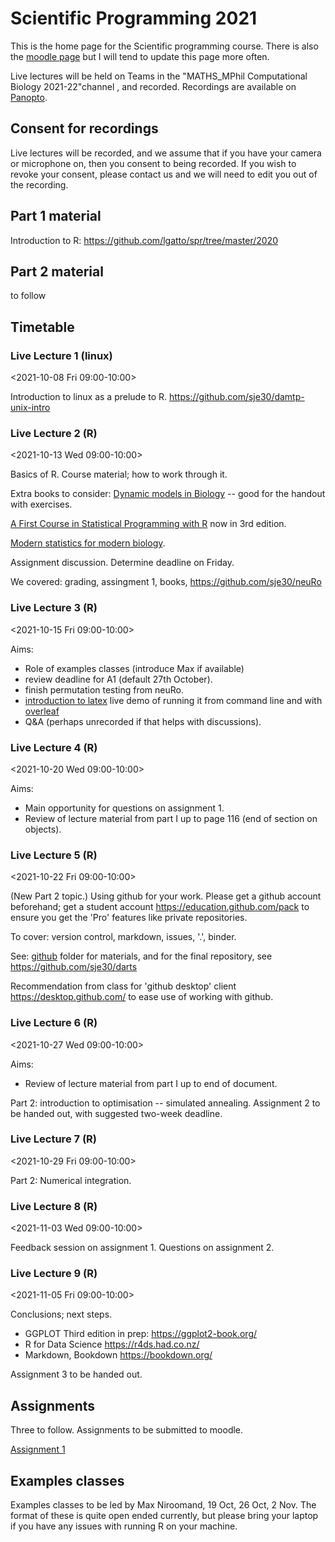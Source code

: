 # Scientific Programming 2021

This is the home page for the Scientific programming course.  There is
also the [moodle
page](https://www.vle.cam.ac.uk/course/view.php?id=228882) but I will
tend to update this page more often.

Live lectures will be held on Teams in the "MATHS_MPhil Computational
Biology 2021-22"channel , and recorded.  Recordings are available on
[Panopto](https://cambridgelectures.cloud.panopto.eu/Panopto/Pages/Sessions/List.aspx?folderID=3c6afa11-8d52-45f2-9b38-adb00100a1a0).

## Consent for recordings

Live lectures will be recorded, and we assume that if you have your
camera or microphone on, then you consent to being recorded.  If you
wish to revoke your consent, please contact us and we will need to
edit you out of the recording.

## Part 1 material

Introduction to R: https://github.com/lgatto/spr/tree/master/2020

## Part 2 material 

to follow


## Timetable

###  Live Lecture 1 (linux)
<2021-10-08 Fri 09:00-10:00>

Introduction to linux as a prelude to R.
https://github.com/sje30/damtp-unix-intro

###  Live Lecture 2 (R)
<2021-10-13 Wed 09:00-10:00>

Basics of R.  Course material; how to work through it.

Extra books to consider: 
[Dynamic models in Biology](https://github.com/ellner/DMB-supplements)
-- good for the handout with exercises.

[A First Course in Statistical Programming with R](https://www.cambridge.org/highereducation/books/a-first-course-in-statistical-programming-with-r/0CEDD40A37D273025535A03F1156A2CF#overview)
now in 3rd edition.

[Modern statistics for modern biology](https://www.huber.embl.de/msmb/).




Assignment discussion.  Determine deadline on Friday.

We covered: grading, assingment 1, books, https://github.com/sje30/neuRo

###  Live Lecture 3 (R)
<2021-10-15 Fri 09:00-10:00>

Aims:

- Role of examples classes (introduce Max if available)
- review deadline for A1 (default 27th October).
- finish permutation testing from neuRo.
- [introduction to latex](https://github.com/sje30/latex101) live demo
  of running it from command line and with [overleaf](https://overleaf.com)
- Q&A (perhaps unrecorded if that helps with discussions).




###  Live Lecture 4 (R)
<2021-10-20 Wed 09:00-10:00>

Aims:

- Main opportunity for questions on assignment 1.
- Review of lecture material from part I up to page 116 (end of
  section on objects).

###  Live Lecture 5 (R)
<2021-10-22 Fri 09:00-10:00>

(New Part 2 topic.) Using github for your work.  Please get a github
account beforehand; get a student account
https://education.github.com/pack to ensure you get the 'Pro' features
like private repositories.

To cover: version control, markdown, issues, '.', binder.

See: [github](github) folder for materials, and for the final
repository, see https://github.com/sje30/darts

Recommendation from class for 'github desktop' client
https://desktop.github.com/ to ease use of working with github.


	
###  Live Lecture 6 (R)
<2021-10-27 Wed 09:00-10:00>

Aims:
- Review of lecture material from part I up to end of document.

Part 2: introduction to optimisation -- simulated annealing.
Assignment 2 to be handed out, with suggested two-week deadline.

###  Live Lecture 7 (R)
<2021-10-29 Fri 09:00-10:00>

Part 2: Numerical integration.

###  Live Lecture 8 (R)
<2021-11-03 Wed 09:00-10:00>

Feedback session on assignment 1.  Questions on assignment 2.

###  Live Lecture 9 (R)
<2021-11-05 Fri 09:00-10:00>

Conclusions; next steps.

- GGPLOT Third edition in prep: https://ggplot2-book.org/
- R for Data Science https://r4ds.had.co.nz/
- Markdown, Bookdown https://bookdown.org/

Assignment 3 to be handed out.

## Assignments

Three to follow.  Assignments to be submitted to moodle.


[Assignment 1](assigns/spa1-2021.pdf)


## Examples classes

Examples classes to be led by Max Niroomand, 19 Oct, 26 Oct, 2 Nov.
The format of these is quite open ended currently, but please bring
your laptop if you have any issues with running R on your machine.


